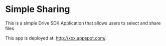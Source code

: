 Simple Sharing
=============

This is a simple Drive SDK Application that allows users to select and share files

This app is deployed at: http://xxx.appspot.com/.
